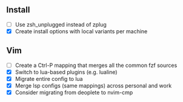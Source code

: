 ## Install

- [ ] Use zsh_unplugged instead of zplug
- [x] Create install options with local variants per machine

## Vim

- [ ] Create a Ctrl-P mapping that merges all the common fzf sources
- [x] Switch to lua-based plugins (e.g. lualine)
- [x] Migrate entire config to lua
- [x] Merge lsp configs (same mappings) across personal and work
- [x] Consider migrating from deoplete to nvim-cmp
